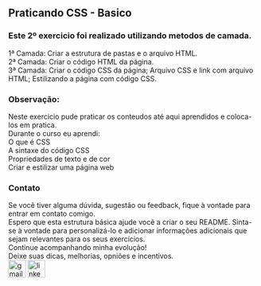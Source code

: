 <h2>Praticando CSS - Basico</h2>
<div>
    <h3>Este 2º exercicio foi realizado utilizando metodos de camada.</h3>
        1ª Camada: Criar a estrutura de pastas e o arquivo HTML.<br>
        2ª Camada: Criar o código HTML da página.<br>
        3ª Camada: Criar o código CSS da página; Arquivo CSS e link com arquivo HTML; Estilizando a página com código CSS.<br> 

</div>
<h3>Observação:</h3>
<div>
    Neste exercicio pude praticar os conteudos até aqui aprendidos e coloca-los em pratica.<br>
    Durante o curso eu aprendi:<br>
    O que é CSS<br>
    A sintaxe do código CSS<br>
    Propriedades de texto e de cor<br>
    Criar e estilizar uma página web<br>
</div>
<div>
 <h3>Contato</h3>
  Se você tiver alguma dúvida, sugestão ou feedback, fique à vontade para entrar em contato comigo.
  <br>
  Espero que esta estrutura básica ajude você a criar o seu README. Sinta-se à vontade para personalizá-lo e adicionar informações adicionais que sejam relevantes para os seus exercícios.<br>
  Continue acompanhando minha evolução!<br>
  Deixe suas dicas, melhorias, opniões e incentivos.<br>
  <a href="mailto:adrianomatilde@gmail.com" target="_blank"><img src="https://img.shields.io/static/v1?message=Gmail&logo=gmail&label=&color=D14836&logoColor=white&labelColor=&style=for-the-badge" height="35" alt="gmail logo"></a>
  <a href="https://www.linkedin.com/in/adrianomsj/" target="_blank">
    <img src="https://img.shields.io/static/v1?message=LinkedIn&logo=linkedin&label=&color=0077B5&logoColor=white&labelColor=&style=for-the-badge" height="35" alt="linkedin logo"  />
  </a>
</div>
